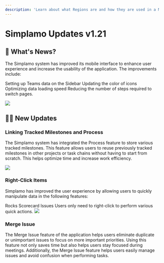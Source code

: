 ```yaml
---
description: 'Learn about what Regions are and how they are used in a Medusa backend. Regions represent at least one country on the Medusa backend.'
---
```


# Simplamo Updates v1.21

## 📢 What's News?[​](https://docs.simplamo.com/docs/releases/web/2023/v1-20#-whats-news "Đường dẫn trực tiếp tới đề mục này")

The Simplamo system has improved its mobile interface to enhance user experience and increase the usability of the application. The improvements include:

Setting up Teams data on the Sidebar
Updating the color of icons
Optimizing data loading speed
Reducing the number of steps required to switch pages.

![](/img/uploads/4_v1.21.png)

## 💪🏾 New Updates

### Linking Tracked Milestones and Process

The Simplamo system has integrated the Process feature to store various tracked milestones. This feature allows users to reuse previously tracked milestones in other projects or task chains without having to start from scratch. This helps optimize time and increase work efficiency.

![](/img/uploads/3_v1.21.png)

### Right-Click Items

Simplamo has improved the user experience by allowing users to quickly manipulate data in the following features:

Rocks
Scorecard
Issues
Users only need to right-click to perform various quick actions.
![](/img/uploads/2_v1.21.png)

### Merge Issue

The Merge Issue feature of the application helps users eliminate duplicate or unimportant issues to focus on more important priorities. Using this feature not only saves time but also helps users stay focused during meetings. Additionally, the Merge Issue feature helps users easily manage issues and avoid confusion when performing tasks.